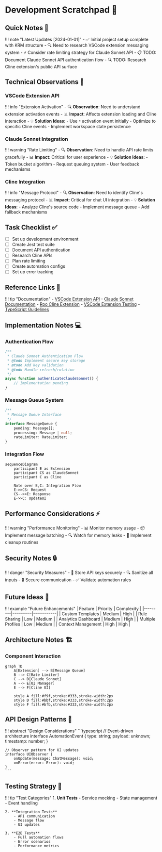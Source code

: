 # Development Scratchpad 📝

## Quick Notes 📌

!!! note "Latest Updates [2024-01-01]"
    - ✅ Initial project setup complete with KRM structure
    - 🔍 Need to research VSCode extension messaging system
    - ⚡ Consider rate limiting strategy for Claude Sonnet API
    - 📋 TODO: Document Claude Sonnet API authentication flow
    - 🔍 TODO: Research Cline extension's public API surface

## Technical Observations 🔬

### VSCode Extension API

!!! info "Extension Activation"
    - 🔍 **Observation**: Need to understand extension activation events
    - 📊 **Impact**: Affects extension loading and Cline interaction
    - 💡 **Solution Ideas**:
        - Use `*` activation event initially
        - Optimize to specific Cline events
        - Implement workspace state persistence

### Claude Sonnet Integration

!!! warning "Rate Limiting"
    - 🔍 **Observation**: Need to handle API rate limits gracefully
    - 📊 **Impact**: Critical for user experience
    - 💡 **Solution Ideas**:
        - Token bucket algorithm
        - Request queuing system
        - User feedback mechanisms

### Cline Integration

!!! info "Message Protocol"
    - 🔍 **Observation**: Need to identify Cline's messaging protocol
    - 📊 **Impact**: Critical for chat UI integration
    - 💡 **Solution Ideas**:
        - Analyze Cline's source code
        - Implement message queue
        - Add fallback mechanisms

## Task Checklist ✅

- [ ] Set up development environment
- [ ] Create Jest test suite
- [ ] Document API authentication
- [ ] Research Cline APIs
- [ ] Plan rate limiting
- [ ] Create automation configs
- [ ] Set up error tracking

## Reference Links 🔗

!!! tip "Documentation"
    - [VSCode Extension API](https://code.visualstudio.com/api)
    - [Claude Sonnet Documentation](TBD)
    - [Roo Cline Extension](TBD)
    - [VSCode Extension Testing](https://code.visualstudio.com/api/working-with-extensions/testing-extension)
    - [TypeScript Guidelines](https://github.com/microsoft/TypeScript/wiki/Coding-guidelines)

## Implementation Notes 💻

### Authentication Flow

```typescript
/**
 * Claude Sonnet Authentication Flow
 * @todo Implement secure key storage
 * @todo Add key validation
 * @todo Handle refresh/rotation
 */
async function authenticateClaudeSonnet() {
    // Implementation pending
}
```

### Message Queue System

```typescript
/**
 * Message Queue Interface
 */
interface MessageQueue {
    pending: Message[];
    processing: Message | null;
    rateLimiter: RateLimiter;
}
```

### Integration Flow

```mermaid
sequenceDiagram
    participant E as Extension
    participant CS as ClaudeSonnet
    participant C as Cline
    
    Note over E,C: Integration Flow
    E->>CS: Request
    CS-->>E: Response
    E->>C: UpdateUI
```

## Performance Considerations ⚡

!!! warning "Performance Monitoring"
    - 📊 Monitor memory usage
    - 📦 Implement message batching
    - 🔍 Watch for memory leaks
    - 🧹 Implement cleanup routines

## Security Notes 🔒

!!! danger "Security Measures"
    - 🔑 Store API keys securely
    - 🔍 Sanitize all inputs
    - 🔒 Secure communication
    - ✅ Validate automation rules

## Future Ideas 🚀

!!! example "Future Enhancements"
    | Feature | Priority | Complexity |
    |---------|----------|------------|
    | Custom Templates | Medium | High |
    | Rule Sharing | Low | Medium |
    | Analytics Dashboard | Medium | High |
    | Multiple Profiles | Low | Medium |
    | Context Management | High | High |

## Architecture Notes 🏗️

### Component Interaction

```mermaid
graph TD
    A[Extension] --> B[Message Queue]
    B --> C[Rate Limiter]
    C --> D[Claude Sonnet]
    A --> E[UI Manager]
    E --> F[Cline UI]
    
    style A fill:#f9f,stroke:#333,stroke-width:2px
    style D fill:#bbf,stroke:#333,stroke-width:2px
    style F fill:#bfb,stroke:#333,stroke-width:2px
```

## API Design Patterns 📐

!!! abstract "Design Considerations"
    ```typescript
    // Event-driven architecture
    interface AutomationEvent {
        type: string;
        payload: unknown;
        timestamp: number;
    }

    // Observer pattern for UI updates
    interface UIObserver {
        onUpdate(message: ChatMessage): void;
        onError(error: Error): void;
    }
    ```

## Testing Strategy 🧪

!!! tip "Test Categories"
    1. **Unit Tests**
        - Service mocking
        - State management
        - Event handling
    
    2. **Integration Tests**
        - API communication
        - Message flow
        - UI updates
    
    3. **E2E Tests**
        - Full automation flows
        - Error scenarios
        - Performance metrics